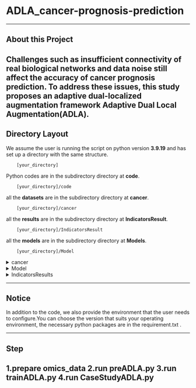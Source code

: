 # ADLA_cancer-prognosis-prediction
---

## About this Project

Challenges such as insufficient connectivity of real biological networks and data noise still affect the accuracy of cancer prognosis prediction. To address these issues, this study proposes an adaptive dual-localized augmentation framework Adaptive Dual Local Augmentation(ADLA).
---
## Directory Layout

We assume the user is running the script on python version **3.9.19** and has set up a directory with the same structure.
~~~
    [your_directory]  
~~~
Python codes are in the subdirectory directory at **code**. 
~~~
    [your_directory]/code  
~~~
all the **datasets**  are in the subdirectory directory at **cancer**. 
~~~
    [your_directory]/cancer  
~~~
all the **results**  are in the subdirectory directory at **IndicatorsResult**. 
~~~
    [your_directory]/IndicatorsResult 
~~~
all the **models**  are in the subdirectory directory at **Models**. 
~~~
    [your_directory]/Model
~~~


<details>
<summary>cancer</summary>

![image](https://github.com/user-attachments/assets/702e5c9e-645c-4ce6-9024-5bcd6faf76b1)

</details> 
<details> 
<summary>Model</summary>
    
![image](https://github.com/user-attachments/assets/ea67f735-0fd5-4193-a4a0-952fe10662a4)

</details>

<details> 
<summary>IndicatorsResults</summary>
    
![image](https://github.com/user-attachments/assets/03cbbd02-df02-49fa-aba7-92975d00c188)

</details>
    
---
## Notice

In addition to the code, we also provide the environment that the user needs to configure.You can choose the version that suits your operating environment,  the necessary python packages are in the requirement.txt .

---

## Step

1.prepare omics_data
2.run preADLA.py
3.run trainADLA.py
4.run CaseStudyADLA.py 
---




